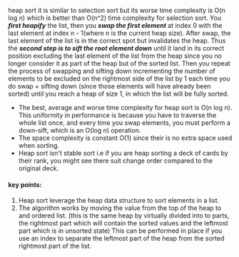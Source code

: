 heap sort it is similar to selection sort but its worse time complexity is O(n log n) which is better than O(n^2) time complexity for selection sort. You ***first heapify*** the list, then you ***swap the first element*** at index 0 with the last element at index n - 1(where n is the current heap size). After swap, the last element of the list is in the correct spot but invalidates the heap. Thus the ***second step is to sift the root element down*** until it land in its correct position excluding the last element of the list from the heap since you no longer consider it as part of the heap but of the sorted list. Then you repeat the process of swapping and sifting down incrementing the number of elements to be excluded on the rightmost side of the list by 1 each time you do swap + sifting down (since those elements will have already been sorted) until you reach a heap of size 1, in which the list will be fully sorted.

- The best, average and worse time complexity for heap sort is O(n log n). This uniformity in performance is because you have to traverse the whole list once, and every time you swap elements, you must perform a down-sift, which is an O(log n) operation.
- The space complexity is constant O(1) since their is no extra space used when sorting.
- Heap sort isn't stable sort i.e if you are heap sorting a deck of cards by their rank, you might see there suit change order compared to the original deck.

#### key points:
1. Heap sort leverage the heap data structure to sort elements in a list.
2. The algorithm works by moving the value from the top of the heap to and ordered list. (this is the same heap by virtually divided into to parts, the rightmost part which will contain the sorted values and the leftmost part which is in unsorted state) This can be performed in place if you use an index to separate the leftmost part of the heap from the sorted rightmost part of the list.